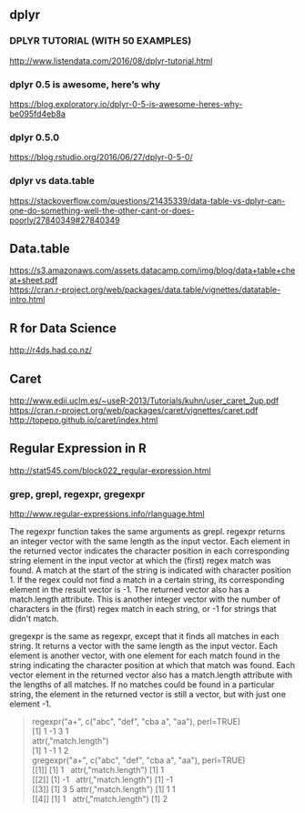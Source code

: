 
##  dplyr
### DPLYR TUTORIAL (WITH 50 EXAMPLES)
http://www.listendata.com/2016/08/dplyr-tutorial.html

### dplyr 0.5 is awesome, here’s why
https://blog.exploratory.io/dplyr-0-5-is-awesome-heres-why-be095fd4eb8a

### dplyr 0.5.0
https://blog.rstudio.org/2016/06/27/dplyr-0-5-0/

### dplyr vs data.table
https://stackoverflow.com/questions/21435339/data-table-vs-dplyr-can-one-do-something-well-the-other-cant-or-does-poorly/27840349#27840349

## Data.table
https://s3.amazonaws.com/assets.datacamp.com/img/blog/data+table+cheat+sheet.pdf  
https://cran.r-project.org/web/packages/data.table/vignettes/datatable-intro.html

## R for Data Science
http://r4ds.had.co.nz/

## Caret
http://www.edii.uclm.es/~useR-2013/Tutorials/kuhn/user_caret_2up.pdf  
https://cran.r-project.org/web/packages/caret/vignettes/caret.pdf  
http://topepo.github.io/caret/index.html

## Regular Expression in R
http://stat545.com/block022_regular-expression.html  
### grep, grepl, regexpr, gregexpr
http://www.regular-expressions.info/rlanguage.html

The regexpr function takes the same arguments as grepl. regexpr returns an integer vector with the same length as the input vector. Each element in the returned vector indicates the character position in each corresponding string element in the input vector at which the (first) regex match was found. A match at the start of the string is indicated with character position 1. If the regex could not find a match in a certain string, its corresponding element in the result vector is -1. The returned vector also has a match.length attribute. This is another integer vector with the number of characters in the (first) regex match in each string, or -1 for strings that didn't match.

gregexpr is the same as regexpr, except that it finds all matches in each string. It returns a vector with the same length as the input vector. Each element is another vector, with one element for each match found in the string indicating the character position at which that match was found. Each vector element in the returned vector also has a match.length attribute with the lengths of all matches. If no matches could be found in a particular string, the element in the returned vector is still a vector, but with just one element -1.

> regexpr("a+", c("abc", "def", "cba a", "aa"), perl=TRUE)  
[1]  1 -1  3  1  
attr(,"match.length")  
[1]  1 -1  1  2  
> gregexpr("a+", c("abc", "def", "cba a", "aa"), perl=TRUE)  
[[1]]  [1] 1   attr(,"match.length")  [1] 1  
[[2]]  [1] -1   attr(,"match.length")  [1] -1  
[[3]]  [1] 3 5  attr(,"match.length")  [1] 1 1  
[[4]]  [1] 1    attr(,"match.length")  [1] 2  
